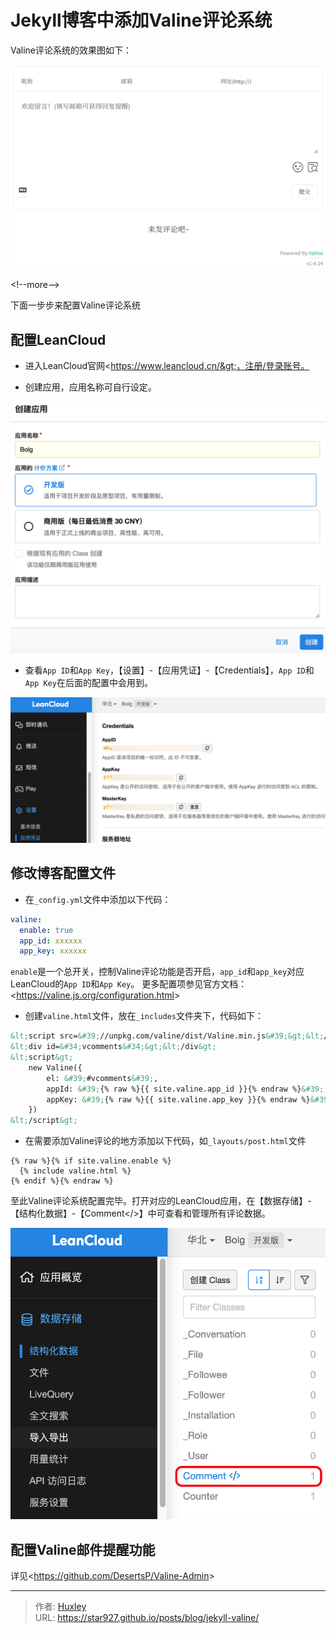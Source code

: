 # Jekyll博客中添加Valine评论系统


Valine评论系统的效果图如下：

![Valine](./images/Valine.png)

&lt;!--more--&gt;

下面一步步来配置Valine评论系统

## 配置LeanCloud

- 进入LeanCloud官网&lt;https://www.leancloud.cn/&gt;，注册/登录账号。

- 创建应用，应用名称可自行设定。

![Create-App](./images/LeanCloud-1.png)

- 查看`App ID`和`App Key`，【设置】-【应用凭证】-【Credentials】，`App ID`和`App Key`在后面的配置中会用到。

![Credentials](./images/LeanCloud-4.png)

## 修改博客配置文件

- 在`_config.yml`文件中添加以下代码：

```yml
valine:
  enable: true
  app_id: xxxxxx
  app_key: xxxxxx
```

`enable`是一个总开关，控制Valine评论功能是否开启，`app_id`和`app_key`对应LeanCloud的`App ID`和`App Key`。
更多配置项参见官方文档：&lt;https://valine.js.org/configuration.html&gt;

- 创建`valine.html`文件，放在`_includes`文件夹下，代码如下：

```html
&lt;script src=&#39;//unpkg.com/valine/dist/Valine.min.js&#39;&gt;&lt;/script&gt;
&lt;div id=&#34;vcomments&#34;&gt;&lt;/div&gt;
&lt;script&gt;
    new Valine({
        el: &#39;#vcomments&#39;,
        appId: &#39;{% raw %}{{ site.valine.app_id }}{% endraw %}&#39;,
        appKey: &#39;{% raw %}{{ site.valine.app_key }}{% endraw %}&#39;,
    })
&lt;/script&gt;
```

- 在需要添加Valine评论的地方添加以下代码，如`_layouts/post.html`文件

```liquid
{% raw %}{% if site.valine.enable %}
  {% include valine.html %}
{% endif %}{% endraw %}
```

至此Valine评论系统配置完毕。打开对应的LeanCloud应用，在【数据存储】-【结构化数据】-【Comment&lt;/&gt;】中可查看和管理所有评论数据。

![Valine-Comment](./images/Valine-Comment.png)

## 配置Valine邮件提醒功能

详见&lt;https://github.com/DesertsP/Valine-Admin&gt;


---

> 作者: [Huxley](https://star927.github.io/)  
> URL: https://star927.github.io/posts/blog/jekyll-valine/  

